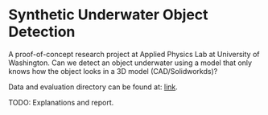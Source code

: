 # Synthetic Underwater Object Detection
A proof-of-concept research project at Applied Physics Lab at University of Washington.
Can we detect an object underwater using a model that only knows how the object looks in a 3D model (CAD/Solidworkds)?

Data and evaluation directory can be found at: [link](https://drive.google.com/drive/folders/1P36Tg8B0GIgIaB8d7JKEvnGrFGvzuZyA).

TODO: Explanations and report.
